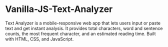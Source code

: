 # Vanilla-JS-Text-Analyzer
Text Analyzer is a mobile-responsive web app that lets users input or paste text and get instant analysis. It provides total characters, word and sentence counts, the most frequent character, and an estimated reading time. Built with HTML, CSS, and JavaScript.
